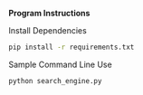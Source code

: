**Program Instructions**  

Install Dependencies
```Bash
pip install -r requirements.txt
```

Sample Command Line Use 

```Bash
python search_engine.py
```
